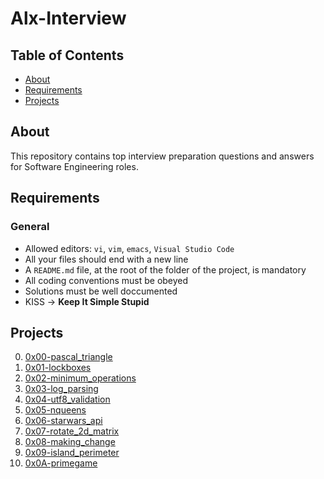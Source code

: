 # Alx-Interview

## Table of Contents

* [About](#about)
* [Requirements](#requirements)
* [Projects](#projects)

## About
This repository contains top interview preparation questions and answers for Software Engineering roles.

## Requirements
### General
* Allowed editors: `vi`, `vim`, `emacs`, `Visual Studio Code`
* All your files should end with a new line
* A `README.md` file, at the root of the folder of the project, is mandatory
* All coding conventions must be obeyed
* Solutions must be well doccumented
* KISS -> **Keep It Simple Stupid**

## Projects

0. [0x00-pascal_triangle](./0x00-pascal_triangle)
1. [0x01-lockboxes](./0x01-lockboxes)
2. [0x02-minimum_operations](./0x02-minimum_operations)
3. [0x03-log_parsing](./0x03-log_parsing)
4. [0x04-utf8_validation](./0x04-utf8_validation)
5. [0x05-nqueens](./0x05-nqueens)
6. [0x06-starwars_api](./0x06-starwars_api)
7. [0x07-rotate_2d_matrix](./0x07-rotate_2d_matrix)
8. [0x08-making_change](./0x08-making_change)
9. [0x09-island_perimeter](./0x09-island_perimeter)
10. [0x0A-primegame](./0x0A-primegame)
